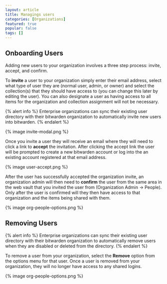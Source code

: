 ```yaml
---
layout: article
title: Managings users
categories: [Organizations]
featured: true
popular: false
tags: []
---
```


## Onboarding Users

Adding new users to your organization involves a three step process: invite, accept, and confirm.

To **invite** a user to your organization simply enter their email address, select what type of user they are (normal user, admin, or owner) and select the collection(s) that they should have access to (you can change this later by editing the user). You can also designate a user as having access to all items for the organization and collection assignment will not be necessary.

{% alert info %}
Enterprise organizations can sync their existing user directory with their bitwarden organization to automatically invite new users into bitwarden.
{% endalert %}

{% image invite-modal.png %}

Once you invite a user they will receive an email where they will need to click a link to **accept** the invitation. After clicking the accept link the user will be prompted to create a new bitwarden account or log into the an existing account registered at that email address.

{% image user-accept.png %}

After the user has successfully accepted the organization invite, an organization admin will then need to **confirm** the user from the same area in the web vault that you invited the user from (Organization Admin -> People). Only after the user is confirmed will they then have access to that organization and the items being shared with them.

{% image org-people-options.png %}

## Removing Users

{% alert info %}
Enterprise organizations can sync their existing user directory with their bitwarden organization to automatically remove users when they are disabled or deleted from the directory.
{% endalert %}

To remove a user from your organization, select the **Remove** option from the options menu for that user. Once a user is removed from your organization, they will no longer have access to any shared logins.

{% image org-people-options.png %}
